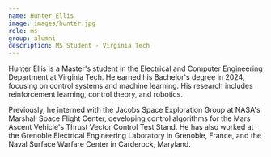```yaml
---
name: Hunter Ellis
image: images/hunter.jpg
role: ms
group: alumni
description: MS Student - Virginia Tech
---
```


Hunter Ellis is a Master's student in the Electrical and Computer Engineering Department at Virginia Tech. He earned his Bachelor's degree in 2024, focusing on control systems and machine learning. His research includes reinforcement learning, control theory, and robotics.

Previously, he interned with the Jacobs Space Exploration Group at NASA's Marshall Space Flight Center, developing control algorithms for the Mars Ascent Vehicle's Thrust Vector Control Test Stand. He has also worked at the Grenoble Electrical Engineering Laboratory in Grenoble, France, and the Naval Surface Warfare Center in Carderock, Maryland.






